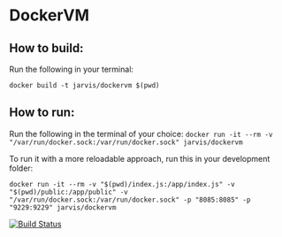 # DockerVM

## How to build:

Run the following in your terminal:

```docker build -t jarvis/dockervm $(pwd)```

## How to run:

Run the following in the terminal of your choice:
```docker run -it --rm -v "/var/run/docker.sock:/var/run/docker.sock" jarvis/dockervm```

To run it with a more reloadable approach, run this in your development folder:
```
docker run -it --rm -v "$(pwd)/index.js:/app/index.js" -v "$(pwd)/public:/app/public" -v "/var/run/docker.sock:/var/run/docker.sock" -p "8085:8085" -p "9229:9229" jarvis/dockervm
```

[![Build Status](https://app.travis-ci.com/thallosaurus/DockerVM.svg?branch=main)](https://app.travis-ci.com/thallosaurus/DockerVM)